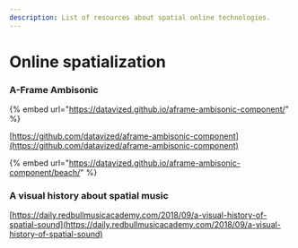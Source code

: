 ```yaml
---
description: List of resources about spatial online technologies.
---
```


# Online spatialization

### A-Frame Ambisonic

{% embed url="https://datavized.github.io/aframe-ambisonic-component/" %}

[https://github.com/datavized/aframe-ambisonic-component](https://github.com/datavized/aframe-ambisonic-component)



{% embed url="https://datavized.github.io/aframe-ambisonic-component/beach/" %}

### A visual history about spatial music

[https://daily.redbullmusicacademy.com/2018/09/a-visual-history-of-spatial-sound](https://daily.redbullmusicacademy.com/2018/09/a-visual-history-of-spatial-sound)

